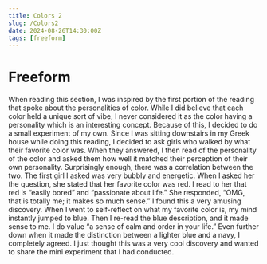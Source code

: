 ```yaml
---
title: Colors 2
slug: /Colors2
date: 2024-08-26T14:30:00Z
tags: [freeform]
---
```


# Freeform

When reading this section, I was inspired by the first portion of the reading that spoke about the personalities of color. While I did believe that each color held a unique sort of vibe, I never considered it as the color having a personality which is an interesting concept. Because of this, I decided to do a small experiment of my own. Since I was sitting downstairs in my Greek house while doing this reading, I decided to ask girls who walked by what their favorite color was. When they answered, I then read of the personality of the color and asked them how well it matched their perception of their own personality. Surprisingly enough, there was a correlation between the two. The first girl I asked was very bubbly and energetic. When I asked her the question, she stated that her favorite color was red. I read to her that red is “easily bored” and “passionate about life.” She responded, “OMG, that is totally me; it makes so much sense.” I found this a very amusing discovery. When I went to self-reflect on what my favorite color is, my mind instantly jumped to blue. Then I re-read the blue description, and it made sense to me. I do value “a sense of calm and order in your life.” Even further down when it made the distinction between a lighter blue and a navy, I completely agreed. I just thought this was a very cool discovery and wanted to share the mini experiment that I had conducted.